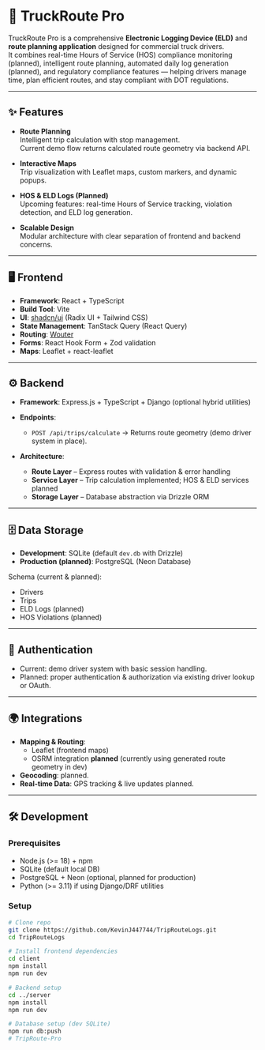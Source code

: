 # 🚚 TruckRoute Pro

TruckRoute Pro is a comprehensive **Electronic Logging Device (ELD)** and **route planning application** designed for commercial truck drivers.  
It combines real-time Hours of Service (HOS) compliance monitoring (planned), intelligent route planning, automated daily log generation (planned), and regulatory compliance features — helping drivers manage time, plan efficient routes, and stay compliant with DOT regulations.

---

## ✨ Features

- **Route Planning**  
  Intelligent trip calculation with stop management.  
  Current demo flow returns calculated route geometry via backend API.

- **Interactive Maps**  
  Trip visualization with Leaflet maps, custom markers, and dynamic popups.

- **HOS & ELD Logs (Planned)**  
  Upcoming features: real-time Hours of Service tracking, violation detection, and ELD log generation.

- **Scalable Design**  
  Modular architecture with clear separation of frontend and backend concerns.

---

## 🖥️ Frontend

- **Framework**: React + TypeScript  
- **Build Tool**: Vite  
- **UI**: [shadcn/ui](https://ui.shadcn.com) (Radix UI + Tailwind CSS)  
- **State Management**: TanStack Query (React Query)  
- **Routing**: [Wouter](https://github.com/molefrog/wouter)  
- **Forms**: React Hook Form + Zod validation  
- **Maps**: Leaflet + react-leaflet  

---

## ⚙️ Backend

- **Framework**: Express.js + TypeScript + Django (optional hybrid utilities)  
- **Endpoints**:
  - `POST /api/trips/calculate` → Returns route geometry (demo driver system in place).  

- **Architecture**:
  - **Route Layer** – Express routes with validation & error handling  
  - **Service Layer** – Trip calculation implemented; HOS & ELD services planned  
  - **Storage Layer** – Database abstraction via Drizzle ORM  

---

## 🗄️ Data Storage

- **Development**: SQLite (default `dev.db` with Drizzle)  
- **Production (planned)**: PostgreSQL (Neon Database)  

Schema (current & planned):  
- Drivers  
- Trips  
- ELD Logs (planned)  
- HOS Violations (planned)  

---

## 🔐 Authentication

- Current: demo driver system with basic session handling.  
- Planned: proper authentication & authorization via existing driver lookup or OAuth.

---

## 🌍 Integrations

- **Mapping & Routing**:  
  - Leaflet (frontend maps)  
  - OSRM integration **planned** (currently using generated route geometry in dev)  
- **Geocoding**: planned.  
- **Real-time Data**: GPS tracking & live updates planned.  

---

## 🛠️ Development

### Prerequisites
- Node.js (>= 18) + npm  
- SQLite (default local DB)  
- PostgreSQL + Neon (optional, planned for production)  
- Python (>= 3.11) if using Django/DRF utilities  

### Setup
```bash
# Clone repo
git clone https://github.com/KevinJ447744/TripRouteLogs.git
cd TripRouteLogs

# Install frontend dependencies
cd client
npm install
npm run dev

# Backend setup
cd ../server
npm install
npm run dev

# Database setup (dev SQLite)
npm run db:push
#   T r i p R o u t e - P r o  
 